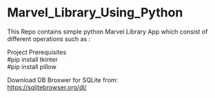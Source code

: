# Marvel_Library_Using_Python
This Repo contains simple python Marvel Library App which consist of different operations such as :

Project Prerequisites <br />
#pip install tkinter <br />
#pip install pillow <br/>

Download DB Broswer for SQLite from:<br />
https://sqlitebrowser.org/dl/
